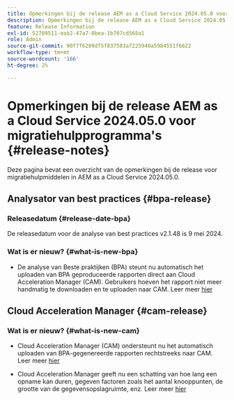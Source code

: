 ```yaml
---
title: Opmerkingen bij de release AEM as a Cloud Service 2024.05.0 voor migratiehulpprogramma's
description: Opmerkingen bij de release AEM as a Cloud Service 2024.05.0 voor migratiehulpprogramma's
feature: Release Information
exl-id: 52709511-eab2-47a7-8bea-1b707cd568a1
role: Admin
source-git-commit: 90f7f6209df5f837583a7225940a5984551f6622
workflow-type: tm+mt
source-wordcount: '166'
ht-degree: 2%

---
```


# Opmerkingen bij de release AEM as a Cloud Service 2024.05.0 voor migratiehulpprogramma&#39;s {#release-notes}

Deze pagina bevat een overzicht van de opmerkingen bij de release voor migratiehulpmiddelen in AEM as a Cloud Service 2024.05.0.

## Analysator van best practices {#bpa-release}

### Releasedatum {#release-date-bpa}

De releasedatum voor de analyse van best practices v2.1.48 is 9 mei 2024.

### Wat is er nieuw? {#what-is-new-bpa}

* De analyse van Beste praktijken (BPA) steunt nu automatisch het uploaden van BPA geproduceerde rapporten direct aan Cloud Acceleration Manager (CAM). Gebruikers hoeven het rapport niet meer handmatig te downloaden en te uploaden naar CAM. Leer meer [ hier ](https://experienceleague.adobe.com/en/docs/experience-manager-cloud-service/content/migration-journey/cloud-migration/best-practices-analyzer/using-best-practices-analyzer)

## Cloud Acceleration Manager {#cam-release}

### Wat is er nieuw? {#what-is-new-cam}

* Cloud Acceleration Manager (CAM) ondersteunt nu het automatisch uploaden van BPA-gegenereerde rapporten rechtstreeks naar CAM. Leer meer [ hier ](https://experienceleague.adobe.com/en/docs/experience-manager-cloud-service/content/migration-journey/cloud-acceleration-manager/using-cam/cam-readiness-phase#best-practices-analysis)

* Cloud Acceleration Manager geeft nu een schatting van hoe lang een opname kan duren, gegeven factoren zoals het aantal knooppunten, de grootte van de gegevensopslagruimte, enz. Leer meer [ hier ](https://experienceleague.adobe.com/en/docs/experience-manager-cloud-service/content/migration-journey/cloud-migration/content-transfer-tool/ingesting-content)
